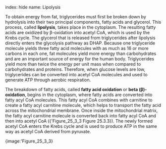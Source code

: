 index: hide
name: Lipolysis

To obtain energy from fat, triglycerides must first be broken down by hydrolysis into their two principal components, fatty acids and glycerol. This process, called  **lipolysis**, takes place in the cytoplasm. The resulting fatty acids are oxidized by β-oxidation into acetyl CoA, which is used by the Krebs cycle. The glycerol that is released from triglycerides after lipolysis directly enters the glycolysis pathway as DHAP. Because one triglyceride molecule yields three fatty acid molecules with as much as 16 or more carbons in each one, fat molecules yield more energy than carbohydrates and are an important source of energy for the human body. Triglycerides yield more than twice the energy per unit mass when compared to carbohydrates and proteins. Therefore, when glucose levels are low, triglycerides can be converted into acetyl CoA molecules and used to generate ATP through aerobic respiration.

The breakdown of fatty acids, called  **fatty acid oxidation** or  **beta (β)-oxidation**, begins in the cytoplasm, where fatty acids are converted into fatty acyl CoA molecules. This fatty acyl CoA combines with carnitine to create a fatty acyl carnitine molecule, which helps to transport the fatty acid across the mitochondrial membrane. Once inside the mitochondrial matrix, the fatty acyl carnitine molecule is converted back into fatty acyl CoA and then into acetyl CoA ({'Figure_25_3_3 Figure 25.3.3}). The newly formed acetyl CoA enters the Krebs cycle and is used to produce ATP in the same way as acetyl CoA derived from pyruvate.


{image:'Figure_25_3_3}
        
